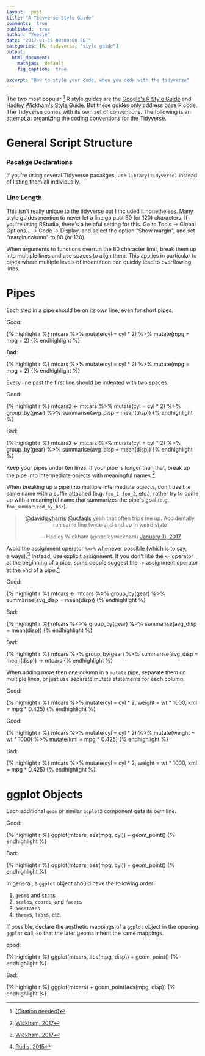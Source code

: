 ```yaml
---
layout:  post
title: "A Tidyverse Style Guide"
comments:  true
published:  true
author: "Yeedle"
date: "2017-01-15 00:00:00 EDT"
categories: [R, tidyverse, "style guide"]
output:
  html_document:
    mathjax:  default
    fig_caption:  true
   
excerpt: "How to style your code, when you code with the tidyverse"
---
```


<style>
div.bad > figure.highlight > pre 
{ 
  background-color:rgba(255, 0, 0, 0.2); 
  border: 1px solid #ccc;
  border-radius: 4px;
}
div.good > figure.highlight > pre 
{ 
  background-color:rgba(0, 255, 0, 0.2); 
  border: 1px solid #ccc;
  border-radius: 4px;
}
</style>


The two most popular [^citationeeded] R style guides are the [Google's R Style Guide](https://google.github.io/styleguide/Rguide.xml) and [Hadley Wickham's Style Guide](http://adv-r.had.co.nz/Style.html). But these guides only address base R code. The Tidyverse comes with its own set of conventions. The following is an attempt at organizing the coding conventions for the Tidyverse.

[^citationeeded]: [[<u>Citation needed</u>]](https://xkcd.com/285/)

# General Script Structure

### Pacakge Declarations
If you're using several Tidyverse pacakges, use `library(tidyverse)` instead of listing them all individually.

### Line Length
This isn't really unique to the tidyverse but I included it nonetheless. Many style guides mention to never let a line go past 80 (or 120) characters. If you're using RStudio, there's a helpful setting for this. Go to Tools -> Global Options... -> Code -> Display, and select the option "Show margin", and set "margin column" to 80 (or 120).

When arguments to functions overrun the 80 character limit, break them up into multiple lines and use spaces to align them. This applies in particular to pipes where multiple levels of indentation can quickly lead to overflowing lines.

# Pipes

Each step in a pipe should be on its own line, even for short pipes.
<div class = "good">

_Good_:

{% highlight r %}
mtcars %>% 
  mutate(cyl = cyl * 2) %>%
  mutate(mpg = mpg + 2)
{% endhighlight %}
</div>

<div class = "bad">

**Bad**:

{% highlight r %}
mtcars %>% mutate(cyl = cyl * 2) %>% mutate(mpg = mpg + 2)
{% endhighlight %}
</div>

Every line past the first line should be indented with two spaces.
<div class = "good">
Good:

{% highlight r %}
mtcars2 <- mtcars %>%
  mutate(cyl = cyl * 2) %>%
  group_by(gear) %>%
  summarise(avg_disp = mean(disp))
{% endhighlight %}
</div>

<div class = "bad">
Bad:

{% highlight r %}
mtcars2 <- mtcars %>% 
mutate(cyl = cyl * 2) %>%
group_by(gear) %>%
summarise(avg_disp = mean(disp))
{% endhighlight %}
</div>


Keep your pipes under ten lines. If your pipe is longer than that, break up the pipe into intermediate objects with meaningful names [^tenperpipe]

[^tenperpipe]:[Wickham, 2017](http://r4ds.had.co.nz/pipes.html#when-not-to-use-the-pipe)

When breaking up a pipe into multiple intermediate objects, don't use the same name with a suffix attached (e.g. `foo_1`, `foo_2`, etc.), rather try to come up with a meaningful name that summarizes the pipe's goal (e.g. `foo_summarized_by_bar`).

<center>
<blockquote class="twitter-tweet" data-lang="en"><p lang="en" dir="ltr"><a href="https://twitter.com/davidjayharris">@davidjayharris</a> <a href="https://twitter.com/ucfagls">@ucfagls</a> yeah that often trips me up. Accidentally run same line twice and end up in weird state</p>&mdash; Hadley Wickham (@hadleywickham) <a href="https://twitter.com/hadleywickham/status/819202162211385347">January 11, 2017</a></blockquote>
<script async src="http://platform.twitter.com/widgets.js" charset="utf-8"></script>
</center>

Avoid the assignment operator `%<>%` whenever possible (which is to say, always).[^assignpipe] Instead, use explicit assignment. If you don't like the `<-` operator at the beginning of a pipe, some people suggest the `->` assignment operator at the end of a pipe.[^rhsassignment] 

[^assignpipe]: [Wickham, 2017](http://r4ds.had.co.nz/pipes.html#other-tools-from-magrittr)

[^rhsassignment]: [Rudis, 2015](https://rud.is/b/2015/02/04/a-step-to-the-right-in-r-assignments/)

<div class = "good">
Good:

{% highlight r %}
mtcars <- mtcars %>% 
  group_by(gear) %>%
  summarise(avg_disp = mean(disp))
{% endhighlight %}
</div>

<div class = "bad">
Bad:

{% highlight r %}
mtcars %<>% 
  group_by(gear) %>%
  summarise(avg_disp = mean(disp))
{% endhighlight %}
</div>

<div class = "bad">
Bad:

{% highlight r %}
mtcars %>%
  group_by(gear) %>%
  summarise(avg_disp = mean(disp)) -> mtcars
{% endhighlight %}
</div>

When adding more then one column in a `mutate` pipe, separate them on multiple lines, or just use separate mutate statements for each column.

<div class = "good">
Good:

{% highlight r %}
mtcars %>%
  mutate(cyl = cyl * 2,
         weight = wt * 1000,
         kml = mpg * 0.425)
{% endhighlight %}
</div>

<div class = "good">
Good:

{% highlight r %}
mtcars %>%
  mutate(cyl = cyl * 2) %>%
  mutate(weight = wt * 1000) %>%
  mutate(kml = mpg * 0.425)
{% endhighlight %}
</div>
<div class = "bad">
Bad:

{% highlight r %}
mtcars %>%
  mutate(cyl = cyl * 2, weight = wt * 1000, kml = mpg * 0.425)
{% endhighlight %}
</div>




# ggplot Objects
Each additional `geom` or similar `ggplot2` component gets its own line.
<div class = "good">
Good:

{% highlight r %}
ggplot(mtcars, aes(mpg, cyl)) +
  geom_point()
{% endhighlight %}
</div>

<div class = "bad">
Bad:

{% highlight r %}
ggplot(mtcars, aes(mpg, cyl)) + geom_point()
{% endhighlight %}
</div>



In general, a `ggplot` object should have the following order:

1. `geom`s and `stat`s
2. `scale`s, `coord`s, and `facet`s
3. `annotate`s
3. `theme`s, `labs`s, etc.


If possible, declare the aesthetic mappings of a `ggplot` object in the opening `ggplot` call, so that the later geoms inherit the same mappings. 

<div class = "good">
good:

{% highlight r %}
ggplot(mtcars, aes(mpg, disp)) +
  geom_point()
{% endhighlight %}
</div>

<div class = "bad">
Bad:

{% highlight r %}
ggplot(mtcars) +
  geom_point(aes(mpg, disp))
{% endhighlight %}
</div>
